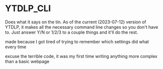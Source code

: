 # YTDLP_CLI
Does what it says on the tin. As of the current (2023-07-12) version of YTDLP, it makes all the necessary command line changes so you don't have to.
Just answer Y/N or 1/2/3 to a couple things and it'll do the rest.


made because I got tired of trying to remember which settings did what every time

excuse the terrible code, it was my first time writing anything more complex than a basic webpage
